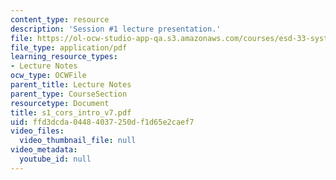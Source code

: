 ```yaml
---
content_type: resource
description: 'Session #1 lecture presentation.'
file: https://ol-ocw-studio-app-qa.s3.amazonaws.com/courses/esd-33-systems-engineering-summer-2004/ffd3dcda04484037250df1d65e2caef7_s1_cors_intro_v7.pdf
file_type: application/pdf
learning_resource_types:
- Lecture Notes
ocw_type: OCWFile
parent_title: Lecture Notes
parent_type: CourseSection
resourcetype: Document
title: s1_cors_intro_v7.pdf
uid: ffd3dcda-0448-4037-250d-f1d65e2caef7
video_files:
  video_thumbnail_file: null
video_metadata:
  youtube_id: null
---
```

